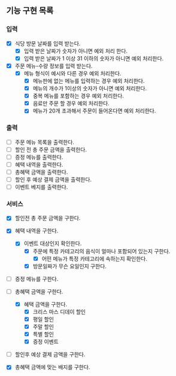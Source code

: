 ## 기능 구현 목록

### 입력

- [x] 식당 방문 날짜를 입력 받는다.
    - [x] 입력 받은 날짜가 숫자가 아니면 예외 처리 한다.
    - [x] 입력 받은 날짜가 1 이상 31 이하의 숫자가 아니면 예외 처리한다.
- [x] 주문 메뉴-수량 정보를 입력 받는다.
    - [x] 메뉴 형식이 예시와 다른 경우 예외 처리한다.
        - [x] 메뉴판에 없는 메뉴를 입력하는 경우 예외 처리한다.
        - [x] 메뉴의 개수가 1이상의 숫자가 아니면 예외 처리한다.
        - [x] 중복 메뉴를 포함하는 경우 예외 처리한다.
        - [x] 음료만 주문 할 경우 예외 처리한다.
        - [x] 메뉴가 20개 초과해서 주문이 들어온다면 예외 처리한다.

### 출력

- [ ] 주문 메뉴 목록을 출력한다.
- [ ] 할인 전 총 주문 금액을 출력한다.
- [ ] 증정 메뉴를 출력한다.
- [ ] 혜택 내역을 출력한다.
- [ ] 총혜택 금액을 출력한다.
- [ ] 할인 후 예상 결제 금액을 출력한다.
- [ ] 이벤트 베지를 출력한다.

### 서비스

- [x] 할인전 총 주문 금액을 구한다.

- [x] 혜택 내역을 구한다.
    - [x] 이벤트 대상인지 확인한다.
        - [x] 주문에 특정 카테고리의 음식이 얼마나 포함되어 있는지 구한다.
            - [x] 어떤 메뉴가 특정 카테고리에 속하는지 확인한다.
        - [x] 방문일짜가 무슨 요일인지 구한다.

- [ ] 증정 메뉴를 구한다.

- [ ] 총혜택 금액을 구한다.
    - [x] 혜택 금액을 구한다.
        - [x] 크리스 마스 디데이 할인
        - [x] 평일 할인
        - [x] 주말 할인
        - [x] 특별 할인
        - [x] 증정 이벤트

- [ ] 할인후 예상 결제 금액을 구한다.

- [x] 총혜택 금액에 맞는 배지를 구한다.


